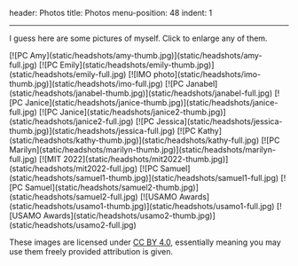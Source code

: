 header: Photos
title: Photos
menu-position: 48
indent: 1

---

I guess here are some pictures of myself.
Click to enlarge any of them.

<style type="text/css">
@keyframes glow-yellow {
  from { box-shadow: 0px 0px 35px #bbbb33 }
  to  { box-shadow: 0px 0px 45px #eeeecc }
}

#photo-gallery a > img {
  height: 96px;
  width: 96px;
  object-fit: cover;
  margin: 6px 6px 6px 6px;
  box-shadow: 0px 0px 15px #6666dd;
}
#photo-gallery a:hover > img {
  animation-name: glow-yellow;
  animation-duration: 2s;
}
</style>

<div id="photo-gallery" markdown="1">
[![PC Amy](static/headshots/amy-thumb.jpg)](static/headshots/amy-full.jpg)
[![PC Emily](static/headshots/emily-thumb.jpg)](static/headshots/emily-full.jpg)
[![IMO photo](static/headshots/imo-thumb.jpg)](static/headshots/imo-full.jpg)
[![PC Janabel](static/headshots/janabel-thumb.jpg)](static/headshots/janabel-full.jpg)
[![PC Janice](static/headshots/janice-thumb.jpg)](static/headshots/janice-full.jpg)
[![PC Janice](static/headshots/janice2-thumb.jpg)](static/headshots/janice2-full.jpg)
[![PC Jessica](static/headshots/jessica-thumb.jpg)](static/headshots/jessica-full.jpg)
[![PC Kathy](static/headshots/kathy-thumb.jpg)](static/headshots/kathy-full.jpg)
[![PC Marilyn](static/headshots/marilyn-thumb.jpg)](static/headshots/marilyn-full.jpg)
[![MIT 2022](static/headshots/mit2022-thumb.jpg)](static/headshots/mit2022-full.jpg)
[![PC Samuel](static/headshots/samuel1-thumb.jpg)](static/headshots/samuel1-full.jpg)
[![PC Samuel](static/headshots/samuel2-thumb.jpg)](static/headshots/samuel2-full.jpg)
[![USAMO Awards](static/headshots/usamo1-thumb.jpg)](static/headshots/usamo1-full.jpg)
[![USAMO Awards](static/headshots/usamo2-thumb.jpg)](static/headshots/usamo2-full.jpg)
</div>

These images are licensed under
[CC BY 4.0](https://creativecommons.org/licenses/by/4.0/),
essentially meaning you may use them freely provided attribution is given.
